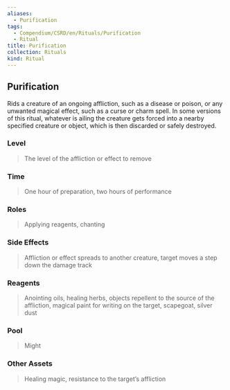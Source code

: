```yaml
---
aliases:
  - Purification
tags:
  - Compendium/CSRD/en/Rituals/Purification
  - Ritual
title: Purification
collection: Rituals
kind: Ritual
---
```

## Purification
Rids a creature of an ongoing affliction, such as a disease or poison, or any unwanted magical effect, such as a curse or charm spell. In some versions of this ritual, whatever is ailing the creature gets forced into a nearby specified creature or object, which is then discarded or safely destroyed.
### Level 
>The level of the affliction or effect to remove 
### Time 
>One hour of preparation, two hours of performance 
### Roles 
>Applying reagents, chanting 
### Side Effects 
>Affliction or effect spreads to another creature, target moves a step down the damage track 
### Reagents 
>Anointing oils, healing herbs, objects repellent to the source of the affliction, magical paint for writing on the target, scapegoat, silver dust 
### Pool
>Might 
### Other Assets 
>Healing magic, resistance to the target’s affliction




